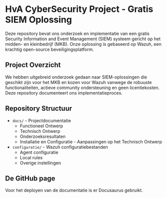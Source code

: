 # HvA CyberSecurity Project - Gratis SIEM Oplossing

Deze repository bevat ons onderzoek en implementatie van een gratis Security Information and Event Management (SIEM) systeem gericht op het midden- en kleinbedrijf (MKB). Onze oplossing is gebaseerd op Wazuh, een krachtig open-source beveiligingsplatform.

## Project Overzicht
We hebben uitgebreid onderzoek gedaan naar SIEM-oplossingen die geschikt zijn voor het MKB en kozen voor Wazuh vanwege de robuuste functionaliteiten, actieve community ondersteuning en geen licentiekosten. Deze repository documenteert ons implementatieproces.

## Repository Structuur
- `docs/` - Projectdocumentatie
  - Functioneel Ontwerp
  - Technisch Ontwerp
  - Onderzoeksresultaten
  - Installatie en Configuratie - Aanpassingen op het Technisch Ontwerp
- `configuratie/` - Wazuh configuratiebestanden
  - Agent configuratie
  - Local rules
   - Overige instellingen

## De GitHub page

Voor het deployen van de documentatie is er Docusaurus gebruikt.



